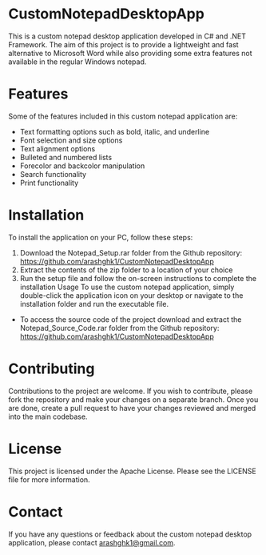 # CustomNotepadDesktopApp


This is a custom notepad desktop application developed in C# and .NET Framework. The aim of this project is to provide a lightweight and fast alternative to Microsoft Word while also providing some extra features not available in the regular Windows notepad.

# Features
Some of the features included in this custom notepad application are:

- Text formatting options such as bold, italic, and underline
- Font selection and size options
- Text alignment options
- Bulleted and numbered lists
- Forecolor and backcolor manipulation
- Search functionality
- Print functionality


# Installation
To install the application on your PC, follow these steps:

1. Download the Notepad_Setup.rar folder from the Github repository: https://github.com/arashghk1/CustomNotepadDesktopApp
2. Extract the contents of the zip folder to a location of your choice
3. Run the setup file and follow the on-screen instructions to complete the installation
Usage
To use the custom notepad application, simply double-click the application icon on your desktop or navigate to the installation folder and run the executable file.

- To access the source code of the project download and extract the Notepad_Source_Code.rar folder from the Github repository: https://github.com/arashghk1/CustomNotepadDesktopApp

# Contributing
Contributions to the project are welcome. If you wish to contribute, please fork the repository and make your changes on a separate branch. Once you are done, create a pull request to have your changes reviewed and merged into the main codebase.

# License
This project is licensed under the Apache License. Please see the LICENSE file for more information.

# Contact
If you have any questions or feedback about the custom notepad desktop application, please contact arashghk1@gmail.com.
